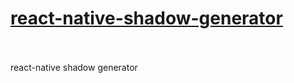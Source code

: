 # [react-native-shadow-generator](https://ethercreative.github.io/react-native-shadow-generator/) <br><br>

react-native shadow generator
